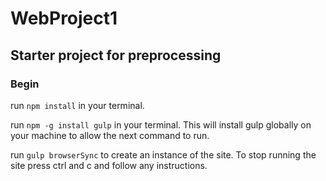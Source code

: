 # WebProject1
## Starter project for preprocessing
### Begin

run `npm install` in your terminal.

run `npm -g install gulp` in your terminal. This will install gulp globally on your machine to allow the next command to run.

run `gulp browserSync` to create an instance of the site. To stop running the site press ctrl and c and follow any instructions.